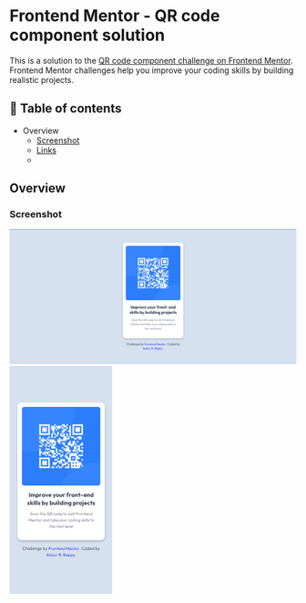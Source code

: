 # Frontend Mentor - QR code component solution

This is a solution to the [QR code component challenge on Frontend Mentor](https://www.frontendmentor.io/challenges/qr-code-component-iux_sIO_H). Frontend Mentor challenges help you improve your coding skills by building realistic projects. 

## 📑 Table of contents
- Overview
    - [Screenshot](#screenshot)
    - [Links](#links)
    - 
## Overview
### Screenshot

![](./desktop-preview.png)
![](./mobile-preview.png)
